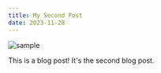 ```yaml
---
title: My Second Post
date: 2023-11-28
---
```


![sample](../sample.jpg)

This is a blog post! It's the second blog post.
